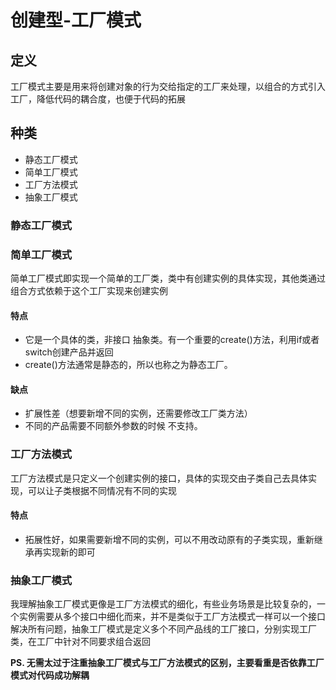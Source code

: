 # 创建型-工厂模式

## 定义
工厂模式主要是用来将创建对象的行为交给指定的工厂来处理，以组合的方式引入工厂，降低代码的耦合度，也便于代码的拓展

## 种类
* 静态工厂模式
* 简单工厂模式
* 工厂方法模式
* 抽象工厂模式

### 静态工厂模式
### 简单工厂模式
简单工厂模式即实现一个简单的工厂类，类中有创建实例的具体实现，其他类通过组合方式依赖于这个工厂实现来创建实例

#### 特点
* 它是一个具体的类，非接口 抽象类。有一个重要的create()方法，利用if或者switch创建产品并返回
* create()方法通常是静态的，所以也称之为静态工厂。

#### 缺点
* 扩展性差（想要新增不同的实例，还需要修改工厂类方法）
* 不同的产品需要不同额外参数的时候 不支持。

### 工厂方法模式
工厂方法模式是只定义一个创建实例的接口，具体的实现交由子类自己去具体实现，可以让子类根据不同情况有不同的实现
#### 特点
* 拓展性好，如果需要新增不同的实例，可以不用改动原有的子类实现，重新继承再实现新的即可

### 抽象工厂模式
我理解抽象工厂模式更像是工厂方法模式的细化，有些业务场景是比较复杂的，一个实例需要从多个接口中细化而来，并不是类似于工厂方法模式一样可以一个接口解决所有问题，抽象工厂模式是定义多个不同产品线的工厂接口，分别实现工厂类，在工厂中针对不同要求组合返回



**PS. 无需太过于注重抽象工厂模式与工厂方法模式的区别，主要看重是否依靠工厂模式对代码成功解耦**